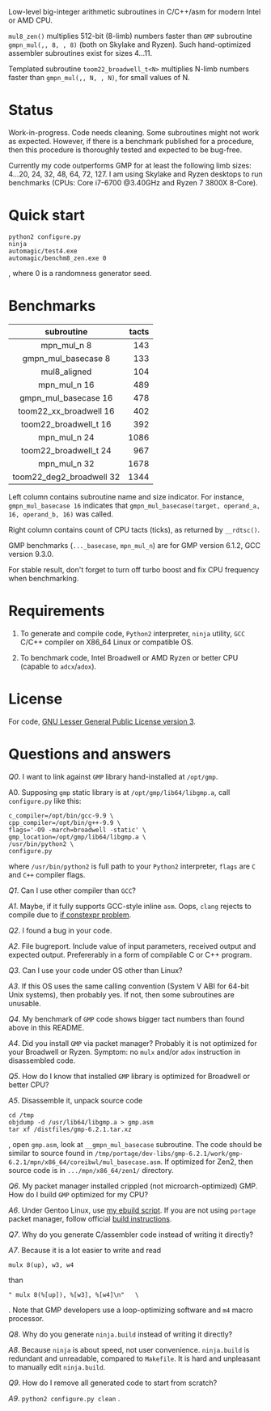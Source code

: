 Low-level big-integer arithmetic subroutines in C/C++/asm for modern Intel or AMD CPU.

`mul8_zen()` multiplies 512-bit (8-limb) numbers faster than `GMP` subroutine `gmpn_mul(,, 8, , 8)` (both on Skylake and Ryzen). Such hand-optimized assembler subroutines exist for sizes 4…11.

Templated subroutine `toom22_broadwell_t<N>` multiplies N-limb numbers faster than `gmpn_mul(,, N, , N)`, for small values of N.

# Status

Work-in-progress. Code needs cleaning. Some subroutines might not work as expected. However, if there is a benchmark published for a procedure, then this procedure is thoroughly tested and expected to be bug-free.

Currently my code outperforms GMP for at least the following limb sizes: 4…20, 24, 32, 48, 64, 72, 127. I am using Skylake and Ryzen desktops to run benchmarks (CPUs: Core i7-6700 @3.40GHz and Ryzen 7 3800X 8-Core).

# Quick start

```
python2 configure.py
ninja
automagic/test4.exe
automagic/benchm8_zen.exe 0
```
, where 0 is a randomness generator seed.

# Benchmarks

subroutine | tacts
:---: | ---:
mpn_mul_n 8 | 143
gmpn_mul_basecase 8 | 133
mul8_aligned | 104
mpn_mul_n 16 | 489
gmpn_mul_basecase 16 | 478
toom22_xx_broadwell 16 | 402
toom22_broadwell_t 16 | 392
mpn_mul_n 24 | 1086
toom22_broadwell_t 24 | 967
mpn_mul_n 32 | 1678
toom22_deg2_broadwell 32 | 1344

Left column contains subroutine name and size indicator. For instance,
`gmpn_mul_basecase 16` indicates that `gmpn_mul_basecase(target, operand_a, 16, operand_b, 16)` was called.

Right column contains count of CPU tacts (ticks), as returned by `__rdtsc()`.

GMP benchmarks (`..._basecase`, `mpn_mul_n`) are for GMP version 6.1.2, GCC version 9.3.0.

For stable result, don't forget to turn off turbo boost and fix CPU frequency when benchmarking.

# Requirements

1. To generate and compile code, `Python2` interpreter, `ninja` utility, `GCC` C/C++ compiler on X86_64 Linux or compatible OS.

2. To benchmark code, Intel Broadwell or AMD Ryzen or better CPU (capable to `adcx`/`adox`).

# License

For code, [GNU Lesser General Public License version 3](https://www.gnu.org/licenses/lgpl-3.0.en.html).

# Questions and answers

*Q0*. I want to link against `GMP` library hand-installed at `/opt/gmp`.

A0. Supposing `gmp` static library is at `/opt/gmp/lib64/libgmp.a`, call `configure.py` like this:

```
c_compiler=/opt/bin/gcc-9.9 \
cpp_compiler=/opt/bin/g++-9.9 \
flags='-O9 -march=broadwell -static' \
gmp_location=/opt/gmp/lib64/libgmp.a \
/usr/bin/python2 \
configure.py
```

where `/usr/bin/python2` is full path to your `Python2` interpreter, `flags` are `C` and `C++` compiler flags.

*Q1*. Can I use other compiler than `GCC`?

*A1*. Maybe, if it fully supports GCC-style inline `asm`. Oops, `clang` rejects to compile due to [if constexpr problem](https://stackoverflow.com/questions/54899466/constexpr-if-with-a-non-bool-condition).

*Q2*. I found a bug in your code.

*A2*. File bugreport. Include value of input parameters, received output and expected output. Prefererably in a form of compilable C or C++ program.

*Q3*. Can I use your code under OS other than Linux?

*A3*. If this OS uses the same calling convention (System V ABI for 64-bit Unix systems), then probably yes. If not, then some subroutines are unusable.

*Q4*. My benchmark of `GMP` code shows bigger tact numbers than found above in this README.

*A4*. Did you install `GMP` via packet manager? Probably it is not optimized for your Broadwell or Ryzen. Symptom: no `mulx` and/or `adox` instruction in disassembled code.

*Q5*. How do I know that installed `GMP` library is optimized for Broadwell or better CPU?

*A5*. Disassemble it, unpack source code

```
cd /tmp
objdump -d /usr/lib64/libgmp.a > gmp.asm
tar xf /distfiles/gmp-6.2.1.tar.xz
```
, open `gmp.asm`, look at `__gmpn_mul_basecase` subroutine. The code should be similar to source found in
`/tmp/portage/dev-libs/gmp-6.2.1/work/gmp-6.2.1/mpn/x86_64/coreibwl/mul_basecase.asm`. If optimized for Zen2, then source code is in `.../mpn/x86_64/zen1/` directory.

*Q6*. My packet manager installed crippled (not microarch-optimized) GMP. How do I build `GMP` optimized for my CPU?

*A6*. Under Gentoo Linux, use [my ebuild script](https://github.com/krisk0/razin/blob/master/ebuild/gmp-6.2.1-r99.ebuild). If you are not using `portage` packet manager, follow official [build instructions](https://gmplib.org/manual/Installing-GMP.html).

*Q7*. Why do you generate C/assembler code instead of writing it directly?

*A7*. Because it is a lot easier to write and read
```
mulx 8(up), w3, w4
```
than
```
" mulx 8(%[up]), %[w3], %[w4]\n"   \
```
. Note that GMP developers use a loop-optimizing software and `m4` macro processor.

*Q8*. Why do you generate `ninja.build` instead of writing it directly?

*A8*. Because `ninja` is about speed, not user convenience. `ninja.build` is redundant and unreadable, compared to `Makefile`. It is hard and unpleasant to manually edit `ninja.build`.

*Q9*. How do I remove all generated code to start from scratch?

*A9*. `python2 configure.py clean` .
